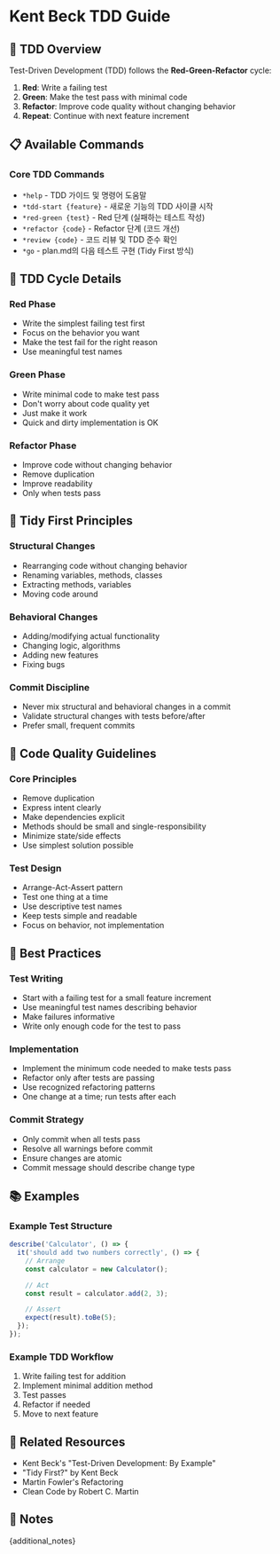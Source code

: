 # Kent Beck TDD Guide

## 🧪 TDD Overview

Test-Driven Development (TDD) follows the **Red-Green-Refactor** cycle:

1. **Red**: Write a failing test
2. **Green**: Make the test pass with minimal code
3. **Refactor**: Improve code quality without changing behavior
4. **Repeat**: Continue with next feature increment

## 📋 Available Commands

### Core TDD Commands

- `*help` - TDD 가이드 및 명령어 도움말
- `*tdd-start {feature}` - 새로운 기능의 TDD 사이클 시작
- `*red-green {test}` - Red 단계 (실패하는 테스트 작성)
- `*refactor {code}` - Refactor 단계 (코드 개선)
- `*review {code}` - 코드 리뷰 및 TDD 준수 확인
- `*go` - plan.md의 다음 테스트 구현 (Tidy First 방식)

## 🔄 TDD Cycle Details

### Red Phase

- Write the simplest failing test first
- Focus on the behavior you want
- Make the test fail for the right reason
- Use meaningful test names

### Green Phase

- Write minimal code to make test pass
- Don't worry about code quality yet
- Just make it work
- Quick and dirty implementation is OK

### Refactor Phase

- Improve code without changing behavior
- Remove duplication
- Improve readability
- Only when tests pass

## 🧹 Tidy First Principles

### Structural Changes

- Rearranging code without changing behavior
- Renaming variables, methods, classes
- Extracting methods, variables
- Moving code around

### Behavioral Changes

- Adding/modifying actual functionality
- Changing logic, algorithms
- Adding new features
- Fixing bugs

### Commit Discipline

- Never mix structural and behavioral changes in a commit
- Validate structural changes with tests before/after
- Prefer small, frequent commits

## 📏 Code Quality Guidelines

### Core Principles

- Remove duplication
- Express intent clearly
- Make dependencies explicit
- Methods should be small and single-responsibility
- Minimize state/side effects
- Use simplest solution possible

### Test Design

- Arrange-Act-Assert pattern
- Test one thing at a time
- Use descriptive test names
- Keep tests simple and readable
- Focus on behavior, not implementation

## 🎯 Best Practices

### Test Writing

- Start with a failing test for a small feature increment
- Use meaningful test names describing behavior
- Make failures informative
- Write only enough code for the test to pass

### Implementation

- Implement the minimum code needed to make tests pass
- Refactor only after tests are passing
- Use recognized refactoring patterns
- One change at a time; run tests after each

### Commit Strategy

- Only commit when all tests pass
- Resolve all warnings before commit
- Ensure changes are atomic
- Commit message should describe change type

## 📚 Examples

### Example Test Structure

```javascript
describe('Calculator', () => {
  it('should add two numbers correctly', () => {
    // Arrange
    const calculator = new Calculator();

    // Act
    const result = calculator.add(2, 3);

    // Assert
    expect(result).toBe(5);
  });
});
```

### Example TDD Workflow

1. Write failing test for addition
2. Implement minimal addition method
3. Test passes
4. Refactor if needed
5. Move to next feature

## 🔗 Related Resources

- Kent Beck's "Test-Driven Development: By Example"
- "Tidy First?" by Kent Beck
- Martin Fowler's Refactoring
- Clean Code by Robert C. Martin

## 📝 Notes

{additional_notes}
